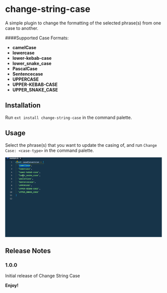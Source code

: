 # change-string-case

A simple plugin to change the formatting of the selected phrase(s) from one case to another.

####Supported Case Formats:
  - **camelCase**
  - **lowercase**
  - **lower-kebab-case**
  - **lower_snake_case**
  - **PascalCase**
  - **Sentencecase**
  - **UPPERCASE**
  - **UPPER-KEBAB-CASE**
  - **UPPER_SNAKE_CASE**

## Installation

Run `ext install change-string-case` in the command palette.

## Usage

Select the phrase(s) that you want to update the casing of, and run `Change Case: <case-type>` in the command palette.

![Usage](./src/images/code-gif.gif)


<!--
## Known Issues

Calling out known issues can help limit users opening duplicate issues against your extension. -->

## Release Notes

### 1.0.0

Initial release of Change String Case


**Enjoy!**

